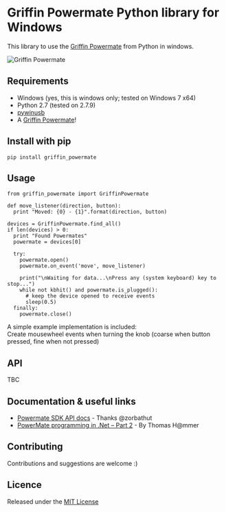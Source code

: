 # Griffin Powermate Python library for Windows

This library to use the [Griffin Powermate](https://store.griffintechnology.com/powermate) from Python in windows.

![Griffin Powermate](https://store.griffintechnology.com/media/catalog/product/cache/1/image/9df78eab33525d08d6e5fb8d27136e95/n/a/na16029_powermate_1.jpg)

## Requirements
- Windows (yes, this is windows only; tested on Windows 7 x64)
- Python 2.7 (tested on 2.7.9)
- [pywinusb](https://github.com/rene-aguirre/pywinusb)
- A [Griffin Powermate](https://store.griffintechnology.com/powermate)!

## Install with pip
```pip install griffin_powermate```

## Usage
```
from griffin_powermate import GriffinPowermate

def move_listener(direction, button):
  print "Moved: {0} - {1}".format(direction, button)

devices = GriffinPowermate.find_all()
if len(devices) > 0:
  print "Found Powermates"
  powermate = devices[0]

  try:
    powermate.open()
    powermate.on_event('move', move_listener)

    print("\nWaiting for data...\nPress any (system keyboard) key to stop...")
    while not kbhit() and powermate.is_plugged():
      # keep the device opened to receive events
      sleep(0.5)
  finally:
    powermate.close()
```

A simple example implementation is included:  
Create mousewheel events when turning the knob (coarse when button pressed, fine when not pressed)

## API
TBC

## Documentation & useful links
- [Powermate SDK API docs](https://github.com/zorbathut/powermate/blob/master/Original%20Windows%20API.zip) - Thanks @zorbathut
- [PowerMate programming in .Net – Part 2](http://thammer.net/?p=374) - By Thomas H@mmer

## Contributing
Contributions and suggestions are welcome :)

## Licence
Released under the [MIT License](LICENSE)
